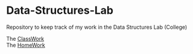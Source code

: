 # Data-Structures-Lab
Repository to keep track of my work in the Data Structures Lab (College)

The <a href="https://github.com/kalashjain23/Data-Structures-Lab/tree/master/Class-Work">ClassWork</a><br>
The <a href="https://github.com/kalashjain23/Data-Structures-Lab/tree/master/Home-Work">HomeWork</a>
